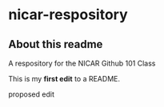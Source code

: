 # nicar-respository

## About this readme

A respository for the NICAR Github 101 Class

This is my **first edit** to a README. 

proposed edit 
